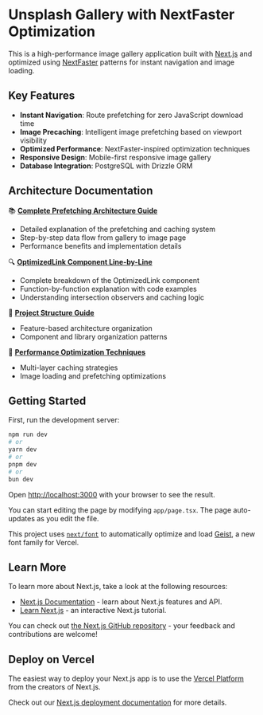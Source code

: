 # Unsplash Gallery with NextFaster Optimization

This is a high-performance image gallery application built with [Next.js](https://nextjs.org) and optimized using [NextFaster](https://github.com/vercel/next.js/tree/canary/examples/with-nextfaster) patterns for instant navigation and image loading.

## Key Features

- **Instant Navigation**: Route prefetching for zero JavaScript download time
- **Image Precaching**: Intelligent image prefetching based on viewport visibility
- **Optimized Performance**: NextFaster-inspired optimization techniques
- **Responsive Design**: Mobile-first responsive image gallery
- **Database Integration**: PostgreSQL with Drizzle ORM

## Architecture Documentation

📚 **[Complete Prefetching Architecture Guide](../docs/PREFETCHING_ARCHITECTURE.md)**
- Detailed explanation of the prefetching and caching system
- Step-by-step data flow from gallery to image page
- Performance benefits and implementation details

🔍 **[OptimizedLink Component Line-by-Line](../docs/OPTIMIZED_LINK_EXPLAINED.md)**
- Complete breakdown of the OptimizedLink component
- Function-by-function explanation with code examples
- Understanding intersection observers and caching logic

📁 **[Project Structure Guide](../docs/folder-structure.md)**
- Feature-based architecture organization
- Component and library organization patterns

🚀 **[Performance Optimization Techniques](../docs/optimization-techniques.md)**
- Multi-layer caching strategies
- Image loading and prefetching optimizations

## Getting Started

First, run the development server:

```bash
npm run dev
# or
yarn dev
# or
pnpm dev
# or
bun dev
```

Open [http://localhost:3000](http://localhost:3000) with your browser to see the result.

You can start editing the page by modifying `app/page.tsx`. The page auto-updates as you edit the file.

This project uses [`next/font`](https://nextjs.org/docs/app/building-your-application/optimizing/fonts) to automatically optimize and load [Geist](https://vercel.com/font), a new font family for Vercel.

## Learn More

To learn more about Next.js, take a look at the following resources:

- [Next.js Documentation](https://nextjs.org/docs) - learn about Next.js features and API.
- [Learn Next.js](https://nextjs.org/learn) - an interactive Next.js tutorial.

You can check out [the Next.js GitHub repository](https://github.com/vercel/next.js) - your feedback and contributions are welcome!

## Deploy on Vercel

The easiest way to deploy your Next.js app is to use the [Vercel Platform](https://vercel.com/new?utm_medium=default-template&filter=next.js&utm_source=create-next-app&utm_campaign=create-next-app-readme) from the creators of Next.js.

Check out our [Next.js deployment documentation](https://nextjs.org/docs/app/building-your-application/deploying) for more details.
